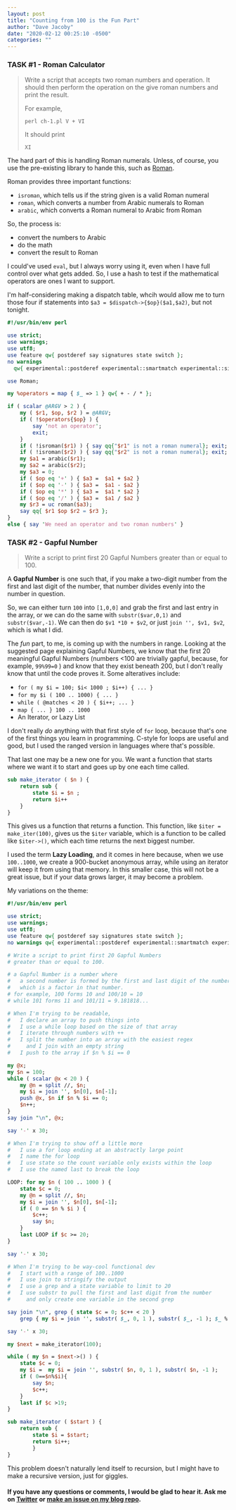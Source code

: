 ```yaml
---
layout: post
title: "Counting from 100 is the Fun Part"
author: "Dave Jacoby"
date: "2020-02-12 00:25:10 -0500"
categories: ""
---
```


### TASK #1 - Roman Calculator

> Write a script that accepts two roman numbers and operation. It should then perform the operation on the give roman numbers and print the result.
>
> For example,
>
> `perl ch-1.pl V + VI`
>
> It should print
>
> `XI`

The hard part of this is handling Roman numerals. Unless, of course, you use the pre-existing library to hande this, such as [Roman](https://metacpan.org/pod/Roman).

Roman provides three important functions:

- `isroman`, which tells us if the string given is a valid Roman numeral
- `roman`, which converts a number from Arabic numerals to Roman
- `arabic`, which converts a Roman numeral to Arabic from Roman

So, the process is:

- convert the numbers to Arabic
- do the math
- convert the result to Roman

I could've used `eval`, but I always worry using it, even when I have full control over what gets added. So, I use a hash to test if the mathematical operators are ones I want to support.

I'm half-considering making a dispatch table, whcih would allow me to turn those four if statements into `$a3 = $dispatch->{$op}($a1,$a2)`, but not tonight.

```perl
#!/usr/bin/env perl

use strict;
use warnings;
use utf8;
use feature qw{ postderef say signatures state switch };
no warnings
  qw{ experimental::postderef experimental::smartmatch experimental::signatures };

use Roman;

my %operators = map { $_ => 1 } qw{ + - / * };

if ( scalar @ARGV > 2 ) {
    my ( $r1, $op, $r2 ) = @ARGV;
    if ( !$operators{$op} ) {
        say 'not an operator';
        exit;
    }
    if ( !isroman($r1) ) { say qq{"$r1" is not a roman numeral}; exit; }
    if ( !isroman($r2) ) { say qq{"$r2" is not a roman numeral}; exit; }
    my $a1 = arabic($r1);
    my $a2 = arabic($r2);
    my $a3 = 0;
    if ( $op eq '+' ) { $a3 =  $a1 + $a2 }
    if ( $op eq '-' ) { $a3 =  $a1 - $a2 }
    if ( $op eq '*' ) { $a3 =  $a1 * $a2 }
    if ( $op eq '/' ) { $a3 =  $a1 / $a2 }
    my $r3 = uc roman($a3);
    say qq{ $r1 $op $r2 = $r3 };
}
else { say 'We need an operator and two roman numbers' }
```

### TASK #2 - Gapful Number

> Write a script to print first 20 Gapful Numbers greater than or equal to 100.

A **Gapful Number** is one such that, if you make a two-digit number from the first and last digit of the number, that number divides evenly into the number in question.

So, we can either turn `100` into `[1,0,0]` and grab the first and last entry in the array, or we can do the same with `substr($var,0,1)` and `substr($var,-1)`. We can then do `$v1 *10 + $v2`, or just `join '', $v1, $v2`, which is what I did.

The _fun_ part, to me, is coming up with the numbers in range. Looking at the suggested page explaining Gapful Numbers, we know that the first 20 meaningful Gapful Numbers (numbers <100 are trivially gapful, because, for example, `99%99=0` ) and know that they exist beneath 200, but I don't really know that until the code proves it. Some alteratives include:

- `for ( my $i = 100; $i< 1000 ; $i++) { ... }`
- `for my $i ( 100 .. 1000) { ... }`
- `while ( @matches < 20 ) { $i++; ... }`
- `map { ... } 100 .. 1000`
- An Iterator, or Lazy List

I don't really _do_ anything with that first style of `for` loop, because that's one of the first things you learn in programming. C-style for loops are useful and good, but I used the ranged version in languages where that's possible.

That last one may be a new one for you. We want a function that starts where we want it to start and goes up by one each time called.

```perl
sub make_iterator ( $n ) {
    return sub {
        state $i = $n ;
        return $i++
    }
}
```

This gives us a function that returns a function. This function, like `$iter = make_iter(100)`, gives us the `$iter` variable, which is a function to be called like `$iter->()`, which each time returns the next biggest number.

I used the term **Lazy Loading**, and it comes in here because, when we use `100..1000`, we create a 900-bucket anonymous array, while using an iterator will keep it from using that memory. In this smaller case, this will not be a great issue, but if your data grows larger, it may become a problem.

My variations on the theme:

```perl
#!/usr/bin/env perl

use strict;
use warnings;
use utf8;
use feature qw{ postderef say signatures state switch };
no warnings qw{ experimental::postderef experimental::smartmatch experimental::signatures };

# Write a script to print first 20 Gapful Numbers
# greater than or equal to 100.

# a Gapful Number is a number where
#   a second number is formed by the first and last digit of the number
#   which is a factor in that number.
# for example, 100 forms 10 and 100/10 = 10
# while 101 forms 11 and 101/11 = 9.181818...

# When I'm trying to be readable,
#   I declare an array to push things into
#   I use a while loop based on the size of that array
#   I iterate through numbers with ++
#   I split the number into an array with the easiest regex
#     and I join with an empty string
#   I push to the array if $n % $i == 0

my @x;
my $n = 100;
while ( scalar @x < 20 ) {
    my @n = split //, $n;
    my $i = join '', $n[0], $n[-1];
    push @x, $n if $n % $i == 0;
    $n++;
}
say join "\n", @x;

say '-' x 30;

# When I'm trying to show off a little more
#   I use a for loop ending at an abstractly large point
#   I name the for loop
#   I use state so the count variable only exists within the loop
#   I use the named last to break the loop

LOOP: for my $n ( 100 .. 1000 ) {
    state $c = 0;
    my @n = split //, $n;
    my $i = join '', $n[0], $n[-1];
    if ( 0 == $n % $i ) {
        $c++;
        say $n;
    }
    last LOOP if $c >= 20;
}

say '-' x 30;

# When I'm trying to be way-cool functional dev
#   I start with a range of 100..1000
#   I use join to stringify the output
#   I use a grep and a state variable to limit to 20
#   I use substr to pull the first and last digit from the number
#     and only create one variable in the second grep

say join "\n", grep { state $c = 0; $c++ < 20 }
    grep { my $i = join '', substr( $_, 0, 1 ), substr( $_, -1 ); $_ % $i == 0 }100 .. 1000;

say '-' x 30;

my $next = make_iterator(100);

while ( my $n = $next->() ) {
    state $c = 0;
    my $i =  my $i = join '', substr( $n, 0, 1 ), substr( $n, -1 );
    if ( 0==$n%$i){
        say $n;
        $c++;
    }
    last if $c >19;
}

sub make_iterator ( $start ) {
    return sub {
        state $i = $start;
        return $i++;
        }
}
```

This problem doesn't naturally lend itself to recursion, but I might have to make a recursive version, just for giggles.

#### If you have any questions or comments, I would be glad to hear it. Ask me on [Twitter](https://twitter.com/jacobydave) or [make an issue on my blog repo](https://github.com/jacoby/jacoby.github.io).
